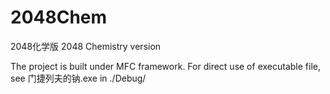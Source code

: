 # 2048Chem
2048化学版 2048 Chemistry version

The project is built under MFC framework.
For direct use of executable file, see 门捷列夫的钠.exe in ./Debug/
